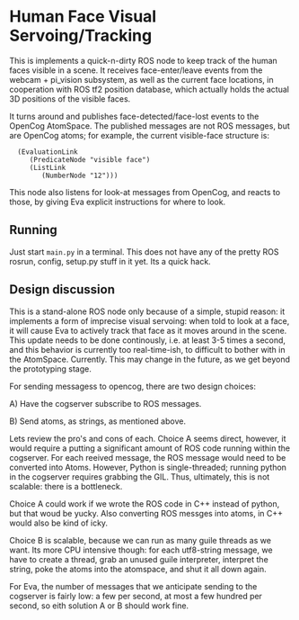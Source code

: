 
Human Face Visual Servoing/Tracking
===================================

This is implements a quick-n-dirty ROS node to keep track of the
human faces visible in a scene.  It receives face-enter/leave events
from the webcam + pi_vision subsystem, as well as the current face
locations, in cooperation with ROS tf2 position database, which
actually holds the actual 3D positions of the visible faces.

It turns around and publishes face-detected/face-lost events to the
OpenCog AtomSpace.  The published messages are not ROS messages, but
are OpenCog atoms; for example, the current visible-face structure is:
```
  (EvaluationLink
     (PredicateNode "visible face")
     (ListLink
        (NumberNode "12")))
```
This node also listens for look-at messages from OpenCog, and reacts to
those, by giving Eva explicit instructions for where to look.

Running
-------
Just start `main.py` in a terminal.  This does not have any of the
pretty ROS rosrun, config, setup.py stuff in it yet.  Its a quick hack.

Design discussion
-----------------
This is a stand-alone ROS node only because of a simple, stupid reason:
it implements a form of imprecise visual servoing: when told to look
at a face, it will cause Eva to actively track that face as it moves
around in the scene.  This update needs to be done continously, i.e. at
least 3-5 times a second, and this behavior is currently too
real-time-ish, to difficult to bother with in the AtomSpace. Currently.
This may change in the future, as we get beyond the prototyping stage.

For sending messagess to opencog, there are two design choices:

A) Have the cogserver subscribe to ROS messages.

B) Send atoms, as strings, as mentioned above.

Lets review the pro's and cons of each.  Choice A seems direct, however,
it would require a putting a significant amount of ROS code running
within the cogserver.  For each reeived message, the ROS message would
need to be converted into Atoms.  However, Python is single-threaded;
running python in the cogserver requires grabbing the GIL.  Thus,
ultimately, this is not scalable: there is a bottleneck.

Choice A could work if we wrote the ROS code in C++ instead of python,
but that woud be yucky. Also converting ROS messges into atoms, in C++
would also be kind of icky.

Choice B is scalable, because we can run as many guile threads as we
want. Its more CPU intensive though: for each utf8-string message,
we have to create a thread, grab an unused guile interpreter,
interpret the string, poke the atoms into the atomspace, and shut
it all down again.

For Eva, the number of messages that we anticipate sending to the
cogserver is fairly low: a few per second, at most a few hundred per
second, so eith solution A or B should work fine.
